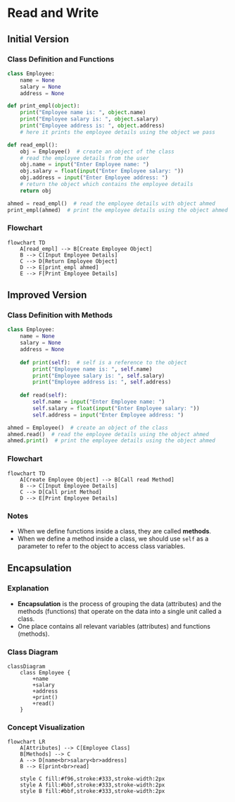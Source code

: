 # Read and Write

## Initial Version

### Class Definition and Functions

```python
class Employee:
    name = None
    salary = None
    address = None

def print_empl(object):
    print("Employee name is: ", object.name)
    print("Employee salary is: ", object.salary)
    print("Employee address is: ", object.address)
    # here it prints the employee details using the object we pass

def read_empl():
    obj = Employee()  # create an object of the class
    # read the employee details from the user
    obj.name = input("Enter Employee name: ")
    obj.salary = float(input("Enter Employee salary: "))
    obj.address = input("Enter Employee address: ")
    # return the object which contains the employee details
    return obj

ahmed = read_empl()  # read the employee details with object ahmed
print_empl(ahmed)  # print the employee details using the object ahmed
```

### Flowchart

```mermaid
flowchart TD
    A[read_empl] --> B[Create Employee Object]
    B --> C[Input Employee Details]
    C --> D[Return Employee Object]
    D --> E[print_empl ahmed]
    E --> F[Print Employee Details]
```

## Improved Version

### Class Definition with Methods

```python
class Employee:
    name = None
    salary = None
    address = None
    
    def print(self):  # self is a reference to the object 
        print("Employee name is: ", self.name) 
        print("Employee salary is: ", self.salary)
        print("Employee address is: ", self.address)
        
    def read(self):
        self.name = input("Enter Employee name: ")
        self.salary = float(input("Enter Employee salary: "))
        self.address = input("Enter Employee address: ")

ahmed = Employee()  # create an object of the class
ahmed.read()  # read the employee details using the object ahmed
ahmed.print()  # print the employee details using the object ahmed
```

### Flowchart

```mermaid
flowchart TD
    A[Create Employee Object] --> B[Call read Method]
    B --> C[Input Employee Details]
    C --> D[Call print Method]
    D --> E[Print Employee Details]
```

### Notes

- When we define functions inside a class, they are called **methods**.
- When we define a method inside a class, we should use `self` as a parameter to refer to the object to access class variables.

## Encapsulation

### Explanation

- **Encapsulation** is the process of grouping the data (attributes) and the methods (functions) that operate on the data into a single unit called a class.
- One place contains all relevant variables (attributes) and functions (methods).

### Class Diagram

```mermaid
classDiagram
    class Employee {
        +name
        +salary
        +address
        +print()
        +read()
    }
```

### Concept Visualization

```mermaid
flowchart LR
    A[Attributes] --> C[Employee Class]
    B[Methods] --> C
    A --> D[name<br>salary<br>address]
    B --> E[print<br>read]
    
    style C fill:#f96,stroke:#333,stroke-width:2px
    style A fill:#bbf,stroke:#333,stroke-width:2px
    style B fill:#bbf,stroke:#333,stroke-width:2px
```
